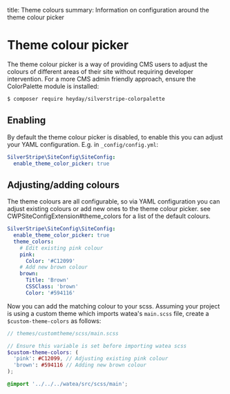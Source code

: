 title: Theme colours
summary: Information on configuration around the theme colour picker

# Theme colour picker

The theme colour picker is a way of providing CMS users to adjust the colours of different areas of their site without requiring developer intervention. For a more CMS admin friendly approach, ensure the ColorPalette module is installed:

```bash
$ composer require heyday/silverstripe-colorpalette
```

## Enabling

By default the theme colour picker is disabled, to enable this you can adjust your YAML configuration. E.g. in `_config/config.yml`:

```yml
SilverStripe\SiteConfig\SiteConfig:
  enable_theme_color_picker: true
```

## Adjusting/adding colours

The theme colours are all configurable, so via YAML configuration you can adjust existing colours or add new ones to the theme colour picker. see CWPSiteConfigExtension#theme_colors for a list of the default colours.

```yml
SilverStripe\SiteConfig\SiteConfig:
  enable_theme_color_picker: true
  theme_colors:
    # Edit existing pink colour
    pink:
      Color: '#C12099'
    # Add new brown colour
    brown:
      Title: 'Brown'
      CSSClass: 'brown'
      Color: '#594116'
```

Now you can add the matching colour to your scss. Assuming your project is using a custom theme which imports watea's `main.scss` file, create a `$custom-theme-colors` as follows:

```scss
// themes/customtheme/scss/main.scss

// Ensure this variable is set before importing watea scss
$custom-theme-colors: (
  'pink': #C12099, // Adjusting existing pink colour
  'brown': #594116 // Adding new brown colour
);

@import '../../../watea/src/scss/main';
```
